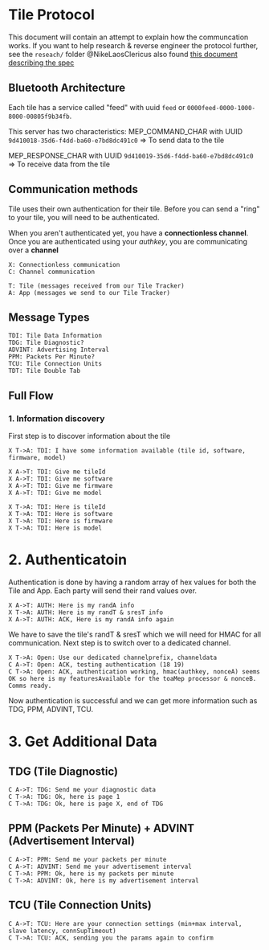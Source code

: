 # Tile Protocol
This document will contain an attempt to explain how the communcation works.
If you want to help research & reverse engineer the protocol further, see the `reseach/` folder
@NikeLaosClericus also found [this document describing the spec](https://infocenter.nordicsemi.com/index.jsp?topic=%2Fsdk_nrf5_v16.0.0%2Fgroup___t_o_a___c_o_m_p_a_t_i_b_i_l_i_t_y.html)

## Bluetooth Architecture
Each tile has a service called "feed" with uuid `feed` or `0000feed-0000-1000-8000-00805f9b34fb`.

This server has two characteristics:
MEP_COMMAND_CHAR with UUID `9d410018-35d6-f4dd-ba60-e7bd8dc491c0`
=> To send data to the tile

MEP_RESPONSE_CHAR with UUID `9d410019-35d6-f4dd-ba60-e7bd8dc491c0`
=> To receive data from the tile

## Communication methods
Tile uses their own authentication for their tile.
Before you can send a "ring" to your tile, you will need to be authenticated.

When you aren't authenticated yet, you have a **connectionless channel**.
Once you are authenticated using your _authkey_, you are communicating over a **channel**

```
X: Connectionless communication
C: Channel communication
```

```
T: Tile (messages received from our Tile Tracker)
A: App (messages we send to our Tile Tracker)
```

## Message Types
```
TDI: Tile Data Information
TDG: Tile Diagnostic?
ADVINT: Advertising Interval
PPM: Packets Per Minute?
TCU: Tile Connection Units
TDT: Tile Double Tab
```

## Full Flow
### 1. Information discovery
First step is to discover information about the tile
```
X T->A: TDI: I have some information available (tile id, software, firmware, model)

X A->T: TDI: Give me tileId
X A->T: TDI: Give me software
X A->T: TDI: Give me firmware
X A->T: TDI: Give me model

X T->A: TDI: Here is tileId
X T->A: TDI: Here is software
X T->A: TDI: Here is firmware
X T->A: TDI: Here is model
```

# 2. Authenticatoin
Authentication is done by having a random array of hex values for both the Tile and App.
Each party will send their rand values over.

```
X A->T: AUTH: Here is my randA info
X T->A: AUTH: Here is my randT & sresT info
X A->T: AUTH: ACK, Here is my randA info again
```

We have to save the tile's randT & sresT which we will need for HMAC for all communication. Next step is to switch over to a dedicated channel.

```
X T->A: Open: Use our dedicated channelprefix, channeldata
C A->T: Open: ACK, testing authentication (18 19)
C T->A: Open: ACK, authentication working, hmac(authkey, nonceA) seems OK so here is my featuresAvailable for the toaMep processor & nonceB. Comms ready.
```

Now authentication is successful and we can get more information such as TDG, PPM, ADVINT, TCU.

# 3. Get Additional Data
## TDG (Tile Diagnostic)
```
C A->T: TDG: Send me your diagnostic data
C T->A: TDG: Ok, here is page 1
C T->A: TDG: Ok, here is page X, end of TDG
```

## PPM (Packets Per Minute) + ADVINT (Advertisement Interval)
```
C A->T: PPM: Send me your packets per minute
C A->T: ADVINT: Send me your advertisement interval
C T->A: PPM: Ok, here is my packets per minute
C T->A: ADVINT: Ok, here is my advertisement interval
```

## TCU (Tile Connection Units)
```
C A->T: TCU: Here are your connection settings (min+max interval, slave latency, connSupTimeout)
C T->A: TCU: ACK, sending you the params again to confirm
```